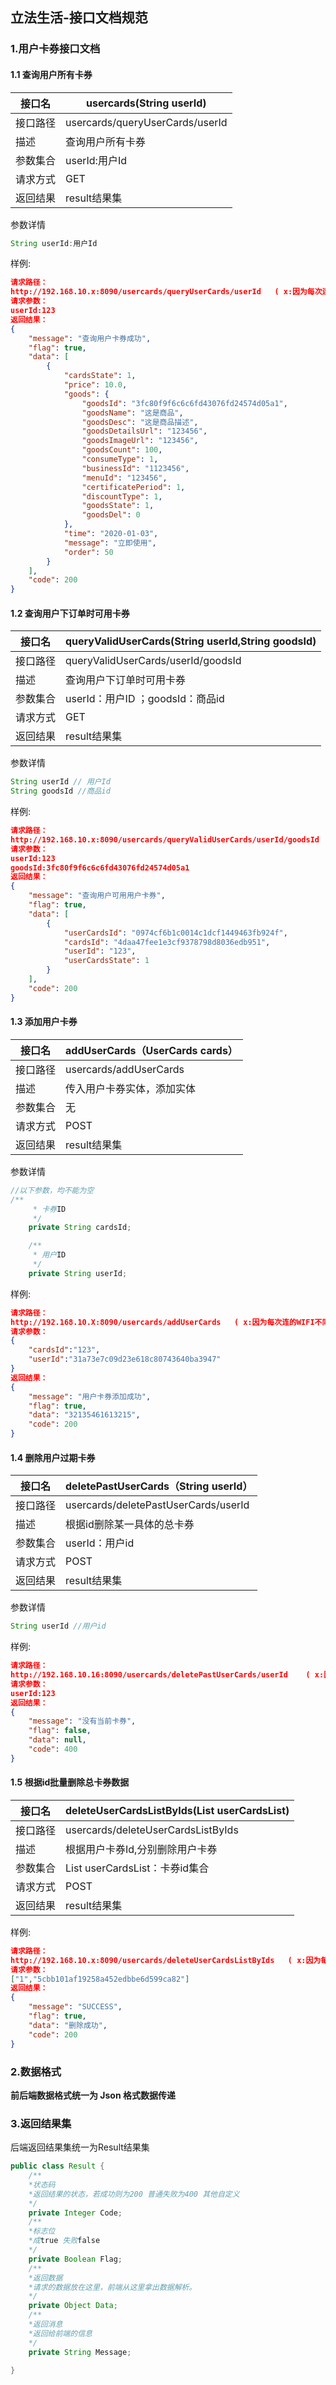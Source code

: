 ## 立法生活-接口文档规范

### 1.用户卡券接口文档

   ####   1.1 查询用户所有卡券

| 接口名   | usercards(String userId)        |
| -------- | ------------------------------- |
| 接口路径 | usercards/queryUserCards/userId |
| 描述     | 查询用户所有卡券                |
| 参数集合 | userId:用户Id                   |
| 请求方式 | GET                             |
| 返回结果 | result结果集                    |

参数详情

~~~ java
String userId:用户Id
~~~

样例:

~~~ json
请求路径：
http://192.168.10.x:8090/usercards/queryUserCards/userId   ( x:因为每次连的WIFI不同，所以ip地址不同，具体多少具体商量 )
请求参数：
userId:123
返回结果：
{
    "message": "查询用户卡券成功",
    "flag": true,
    "data": [
        {
            "cardsState": 1,
            "price": 10.0,
            "goods": {
                "goodsId": "3fc80f9f6c6c6fd43076fd24574d05a1",
                "goodsName": "这是商品",
                "goodsDesc": "这是商品描述",
                "goodsDetailsUrl": "123456",
                "goodsImageUrl": "123456",
                "goodsCount": 100,
                "consumeType": 1,
                "businessId": "1123456",
                "menuId": "123456",
                "certificatePeriod": 1,
                "discountType": 1,
                "goodsState": 1,
                "goodsDel": 0
            },
            "time": "2020-01-03",
            "message": "立即使用",
            "order": 50
        }
    ],
    "code": 200
}
~~~



   ####   1.2 查询用户下订单时可用卡券

| 接口名   | queryValidUserCards(String userId,String goodsId) |
| -------- | ------------------------------------------------- |
| 接口路径 | queryValidUserCards/userId/goodsId                |
| 描述     | 查询用户下订单时可用卡券                          |
| 参数集合 | userId：用户ID ；goodsId：商品id                  |
| 请求方式 | GET                                               |
| 返回结果 | result结果集                                      |

参数详情

~~~ java
String userId // 用户Id
String goodsId //商品id
~~~

样例:

~~~ json
请求路径：
http://192.168.10.x:8090/usercards/queryValidUserCards/userId/goodsId   ( x:因为每次连的WIFI不同，所以ip地址不同，具体多少具体商量 )
请求参数：
userId:123
goodsId:3fc80f9f6c6c6fd43076fd24574d05a1
返回结果：
{
    "message": "查询用户可用用户卡券",
    "flag": true,
    "data": [
        {
            "userCardsId": "0974cf6b1c0014c1dcf1449463fb924f",
            "cardsId": "4daa47fee1e3cf9378798d8036edb951",
            "userId": "123",
            "userCardsState": 1
        }
    ],
    "code": 200
}
~~~





#### 1.3 添加用户卡券

| 接口名   | addUserCards（UserCards cards） |
| -------- | ------------------------------- |
| 接口路径 | usercards/addUserCards          |
| 描述     | 传入用户卡券实体，添加实体      |
| 参数集合 | 无                              |
| 请求方式 | POST                            |
| 返回结果 | result结果集                    |

参数详情

~~~ java
//以下参数，均不能为空
/**
     * 卡券ID
     */
    private String cardsId;

    /**
     * 用户ID
     */
    private String userId;


~~~

样例:

~~~ json
请求路径：
http://192.168.10.X:8090/usercards/addUserCards   ( x:因为每次连的WIFI不同，所以ip地址不同，具体多少具体商量 )
请求参数：
{
	"cardsId":"123",
	"userId":"31a73e7c09d23e618c80743640ba3947"
}
返回结果：
{
    "message": "用户卡券添加成功",
    "flag": true,
    "data": "32135461613215",
    "code": 200
}

~~~





#### 1.4 删除用户过期卡券

| 接口名   | deletePastUserCards（String userId） |
| -------- | ------------------------------------ |
| 接口路径 | usercards/deletePastUserCards/userId |
| 描述     | 根据id删除某一具体的总卡券           |
| 参数集合 | userId：用户id                       |
| 请求方式 | POST                                 |
| 返回结果 | result结果集                         |

参数详情

~~~ java
String userId //用户id
~~~

样例:

~~~ json
请求路径：
http://192.168.10.16:8090/usercards/deletePastUserCards/userId    ( x:因为每次连的WIFI不同，所以ip地址不同，具体多少具体商量 )
请求参数：
userId:123
返回结果：
{
    "message": "没有当前卡券",
    "flag": false,
    "data": null,
    "code": 400
}
~~~



#### 1.5 根据id批量删除总卡券数据

| 接口名   | deleteUserCardsListByIds(List<String>  userCardsList) |
| -------- | ----------------------------------------------------- |
| 接口路径 | usercards/deleteUserCardsListByIds                    |
| 描述     | 根据用户卡券Id,分别删除用户卡券                       |
| 参数集合 | List<String> userCardsList：卡券id集合                |
| 请求方式 | POST                                                  |
| 返回结果 | result结果集                                          |

样例:

~~~ json
请求路径：
http://192.168.10.x:8090/usercards/deleteUserCardsListByIds   ( x:因为每次连的WIFI不同，所以ip地址不同，具体多少具体商量 )
请求参数：
["1","5cbb101af19258a452edbbe6d599ca82"]
返回结果：
{
    "message": "SUCCESS",
    "flag": true,
    "data": "删除成功",
    "code": 200
}
~~~

### 2.数据格式

**前后端数据格式统一为 Json 格式数据传递**

### 3.返回结果集

后端返回结果集统一为Result结果集

~~~ java
public class Result {
    /**
    *状态码
    *返回结果的状态，若成功则为200 普通失败为400 其他自定义
    */
    private Integer Code;
    /**
    *标志位
    *成true 失败false
    */
    private Boolean Flag;
    /**
    *返回数据
    *请求的数据放在这里，前端从这里拿出数据解析。
    */
    private Object Data;
    /**
    *返回消息
    *返回给前端的信息
    */
    private String Message;

}
~~~

